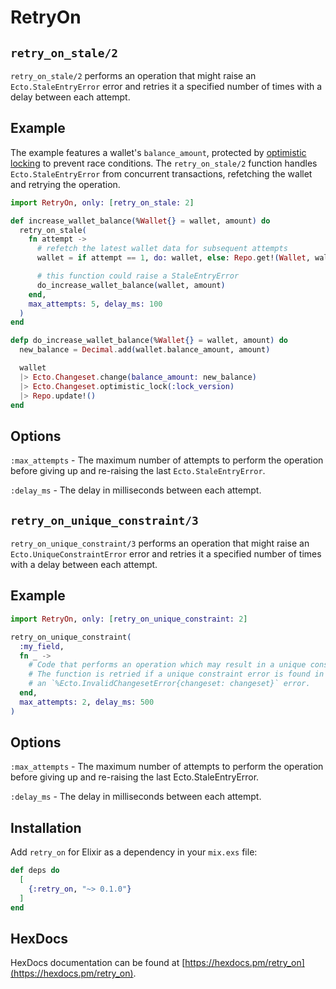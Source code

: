 # RetryOn

## `retry_on_stale/2`

`retry_on_stale/2` performs an operation that might raise an `Ecto.StaleEntryError` error and retries
it a specified number of times with a delay between each attempt.

## Example

The example features a wallet's `balance_amount`, protected by [optimistic locking](https://hexdocs.pm/ecto/Ecto.Changeset.html#optimistic_lock/3) to prevent race conditions. The `retry_on_stale/2` function handles `Ecto.StaleEntryError` from concurrent transactions, refetching the wallet and retrying the operation.

```elixir
import RetryOn, only: [retry_on_stale: 2]

def increase_wallet_balance(%Wallet{} = wallet, amount) do
  retry_on_stale(
    fn attempt ->
      # refetch the latest wallet data for subsequent attempts
      wallet = if attempt == 1, do: wallet, else: Repo.get!(Wallet, wallet.id)

      # this function could raise a StaleEntryError
      do_increase_wallet_balance(wallet, amount)
    end,
    max_attempts: 5, delay_ms: 100
  )
end

defp do_increase_wallet_balance(%Wallet{} = wallet, amount) do
  new_balance = Decimal.add(wallet.balance_amount, amount)

  wallet
  |> Ecto.Changeset.change(balance_amount: new_balance)
  |> Ecto.Changeset.optimistic_lock(:lock_version)
  |> Repo.update!()
end
```

## Options

`:max_attempts` - The maximum number of attempts to perform the operation
before giving up and re-raising the last `Ecto.StaleEntryError`.

`:delay_ms` - The delay in milliseconds between each attempt.

## `retry_on_unique_constraint/3`

`retry_on_unique_constraint/3` performs an operation that might raise an `Ecto.UniqueConstraintError` error and retries
it a specified number of times with a delay between each attempt.

## Example

```elixir
import RetryOn, only: [retry_on_unique_constraint: 2]

retry_on_unique_constraint(
  :my_field,
  fn _ ->
    # Code that performs an operation which may result in a unique constraint error on `:my_field`.
    # The function is retried if a unique constraint error is found in a `{:error, changeset}` tuple or
    # an `%Ecto.InvalidChangesetError{changeset: changeset}` error.
  end,
  max_attempts: 2, delay_ms: 500
)
```

## Options

`:max_attempts` - The maximum number of attempts to perform the operation
before giving up and re-raising the last Ecto.StaleEntryError.

`:delay_ms` - The delay in milliseconds between each attempt.

## Installation

Add `retry_on` for Elixir as a dependency in your `mix.exs` file:

```elixir
def deps do
  [
    {:retry_on, "~> 0.1.0"}
  ]
end
```

## HexDocs

HexDocs documentation can be found at [https://hexdocs.pm/retry_on](https://hexdocs.pm/retry_on).
